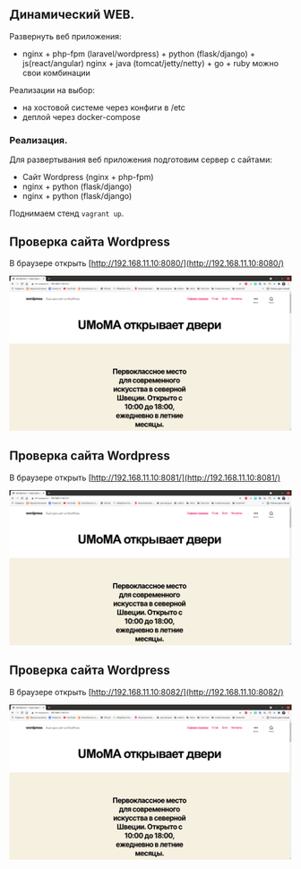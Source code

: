 ## Динамический WEB.

Развернуть веб приложения:
- nginx + php-fpm (laravel/wordpress) + python (flask/django) + js(react/angular) nginx + java (tomcat/jetty/netty) + go + ruby можно свои комбинации

Реализации на выбор:
- на хостовой системе через конфиги в /etc
- деплой через docker-compose


### Реализация.
Для развертывания веб приложения подготовим сервер с сайтами:

- Сайт Wordpress (nginx + php-fpm)
- nginx + python (flask/django)
- nginx + python (flask/django)

Поднимаем стенд `vagrant up`.

Проверка сайта Wordpress
------------------------

В браузере открыть [http://192.168.11.10:8080/](http://192.168.11.10:8080/)

![](wordpress.jpeg)


Проверка сайта Wordpress
------------------------

В браузере открыть [http://192.168.11.10:8081/](http://192.168.11.10:8081/)

![](wordpress1.jpeg)


Проверка сайта Wordpress
------------------------

В браузере открыть [http://192.168.11.10:8082/](http://192.168.11.10:8082/)

![](wordpress.jpeg)
